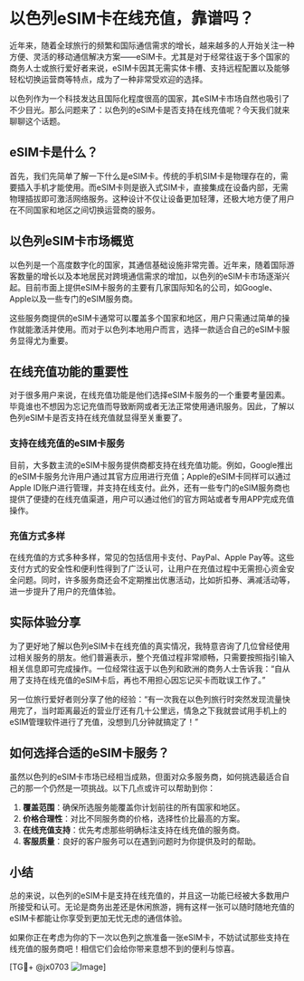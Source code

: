 # 以色列eSIM卡在线充值，靠谱吗？

近年来，随着全球旅行的频繁和国际通信需求的增长，越来越多的人开始关注一种方便、灵活的移动通信解决方案——eSIM卡。尤其是对于经常往返于多个国家的商务人士或旅行爱好者来说，eSIM卡因其无需实体卡槽、支持远程配置以及能够轻松切换运营商等特点，成为了一种非常受欢迎的选择。

以色列作为一个科技发达且国际化程度很高的国家，其eSIM卡市场自然也吸引了不少目光。那么问题来了：以色列的eSIM卡是否支持在线充值呢？今天我们就来聊聊这个话题。

## eSIM卡是什么？

首先，我们先简单了解一下什么是eSIM卡。传统的手机SIM卡是物理存在的，需要插入手机才能使用。而eSIM卡则是嵌入式SIM卡，直接集成在设备内部，无需物理插拔即可激活网络服务。这种设计不仅让设备更加轻薄，还极大地方便了用户在不同国家和地区之间切换运营商的服务。

## 以色列eSIM卡市场概览

以色列是一个高度数字化的国家，其通信基础设施非常完善。近年来，随着国际游客数量的增长以及本地居民对跨境通信需求的增加，以色列的eSIM卡市场逐渐兴起。目前市面上提供eSIM卡服务的主要有几家国际知名的公司，如Google、Apple以及一些专门的eSIM服务商。

这些服务商提供的eSIM卡通常可以覆盖多个国家和地区，用户只需通过简单的操作就能激活并使用。而对于以色列本地用户而言，选择一款适合自己的eSIM卡服务显得尤为重要。

## 在线充值功能的重要性

对于很多用户来说，在线充值功能是他们选择eSIM卡服务的一个重要考量因素。毕竟谁也不想因为忘记充值而导致断网或者无法正常使用通讯服务。因此，了解以色列eSIM卡是否支持在线充值就显得至关重要了。

### 支持在线充值的eSIM卡服务

目前，大多数主流的eSIM卡服务提供商都支持在线充值功能。例如，Google推出的eSIM卡服务允许用户通过其官方应用进行充值；Apple的eSIM卡同样可以通过Apple ID账户进行管理，并支持在线支付。此外，还有一些专门的eSIM服务商也提供了便捷的在线充值渠道，用户可以通过他们的官方网站或者专用APP完成充值操作。

### 充值方式多样

在线充值的方式多种多样，常见的包括信用卡支付、PayPal、Apple Pay等。这些支付方式的安全性和便利性得到了广泛认可，让用户在充值过程中无需担心资金安全问题。同时，许多服务商还会不定期推出优惠活动，比如折扣券、满减活动等，进一步提升了用户的充值体验。

## 实际体验分享

为了更好地了解以色列eSIM卡在线充值的真实情况，我特意咨询了几位曾经使用过相关服务的朋友。他们普遍表示，整个充值过程非常顺畅，只需要按照指引输入相关信息即可完成操作。一位经常往返于以色列和欧洲的商务人士告诉我：“自从用了支持在线充值的eSIM卡后，再也不用担心因忘记买卡而耽误工作了。”

另一位旅行爱好者则分享了他的经验：“有一次我在以色列旅行时突然发现流量快用完了，当时距离最近的营业厅还有几十公里远，情急之下我就尝试用手机上的eSIM管理软件进行了充值，没想到几分钟就搞定了！”

## 如何选择合适的eSIM卡服务？

虽然以色列的eSIM卡市场已经相当成熟，但面对众多服务商，如何挑选最适合自己的那一个仍然是一项挑战。以下几点或许可以帮助到你：

1. **覆盖范围**：确保所选服务能覆盖你计划前往的所有国家和地区。
2. **价格合理性**：对比不同服务商的价格，选择性价比最高的方案。
3. **在线充值支持**：优先考虑那些明确标注支持在线充值的服务商。
4. **客服质量**：良好的客户服务可以在遇到问题时为你提供及时的帮助。

## 小结

总的来说，以色列的eSIM卡是支持在线充值的，并且这一功能已经被大多数用户所接受和认可。无论是商务出差还是休闲旅游，拥有这样一张可以随时随地充值的eSIM卡都能让你享受到更加无忧无虑的通信体验。

如果你正在考虑为你的下一次以色列之旅准备一张eSIM卡，不妨试试那些支持在线充值的服务商吧！相信它们会给你带来意想不到的便利与惊喜。

[TG💪+ @jx0703 ![Image](https://github.com/user-attachments/assets/dbca1d08-cadb-493c-b0ec-ad6f7a83f270)]